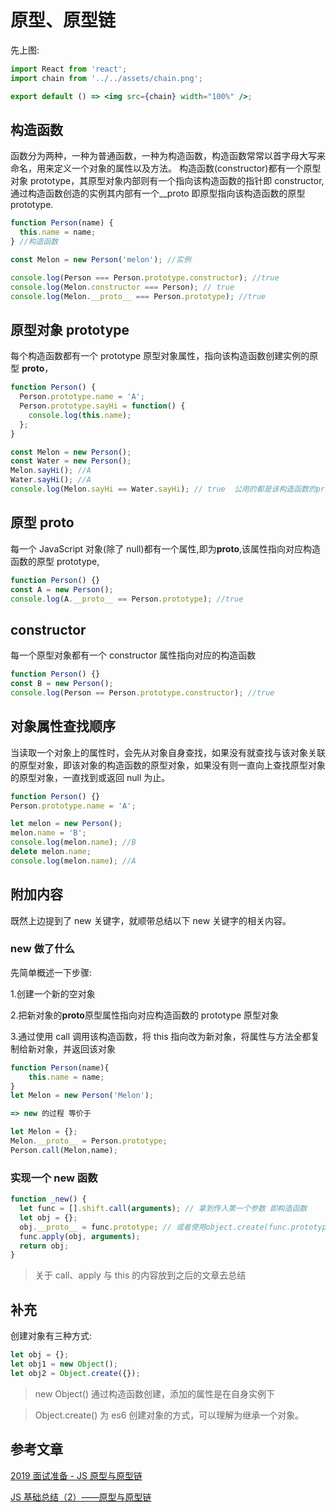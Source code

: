 # 原型、原型链

先上图:

```jsx | inline
import React from 'react';
import chain from '../../assets/chain.png';

export default () => <img src={chain} width="100%" />;
```

## 构造函数

函数分为两种，一种为普通函数，一种为构造函数，构造函数常常以首字母大写来命名，用来定义一个对象的属性以及方法。
构造函数(constructor)都有一个原型对象 prototype，其原型对象内部则有一个指向该构造函数的指针即 constructor,通过构造函数创造的实例其内部有一个\_\_proto 即原型指向该构造函数的原型 prototype.

```js
function Person(name) {
  this.name = name;
} //构造函数

const Melon = new Person('melon'); //实例

console.log(Person === Person.prototype.constructor); //true
console.log(Melon.constructor === Person); // true
console.log(Melon.__proto__ === Person.prototype); //true
```

## 原型对象 prototype

每个构造函数都有一个 prototype 原型对象属性，指向该构造函数创建实例的原型 **proto**，

```js
function Person() {
  Person.prototype.name = 'A';
  Person.prototype.sayHi = function() {
    console.log(this.name);
  };
}

const Melon = new Person();
const Water = new Person();
Melon.sayHi(); //A
Water.sayHi(); //A
console.log(Melon.sayHi == Water.sayHi); // true  公用的都是该构造函数的prototype上的sayHi函数
```

## 原型 **proto**

每一个 JavaScript 对象(除了 null)都有一个属性,即为**proto**,该属性指向对应构造函数的原型 prototype,

```js
function Person() {}
const A = new Person();
console.log(A.__proto__ == Person.prototype); //true
```

## constructor

每一个原型对象都有一个 constructor 属性指向对应的构造函数

```js
function Person() {}
const B = new Person();
console.log(Person == Person.prototype.constructor); //true
```

## 对象属性查找顺序

当读取一个对象上的属性时，会先从对象自身查找，如果没有就查找与该对象关联的原型对象，即该对象的构造函数的原型对象，如果没有则一直向上查找原型对象的原型对象，一直找到或返回 null 为止。

```js
function Person() {}
Person.prototype.name = 'A';

let melon = new Person();
melon.name = 'B';
console.log(melon.name); //B
delete melon.name;
console.log(melon.name); //A
```

## 附加内容

既然上边提到了 new 关键字，就顺带总结以下 new 关键字的相关内容。

### new 做了什么

先简单概述一下步骤:

1.创建一个新的空对象

2.把新对象的**proto**原型属性指向对应构造函数的 prototype 原型对象

3.通过使用 call 调用该构造函数，将 this 指向改为新对象，将属性与方法全都复制给新对象，并返回该对象

```js
function Person(name){
    this.name = name;
}
let Melon = new Person('Melon');

=> new 的过程 等价于

let Melon = {};
Melon.__proto__ = Person.prototype;
Person.call(Melon,name);

```

### 实现一个 new 函数

```js
function _new() {
  let func = [].shift.call(arguments); // 拿到传入第一个参数 即构造函数
  let obj = {};
  obj.__proto__ = func.prototype; // 或者使用object.create(func.prototype)
  func.apply(obj, arguments);
  return obj;
}
```

> 关于 call、apply 与 this 的内容放到之后的文章去总结

## 补充

创建对象有三种方式:

```js
let obj = {};
let obj1 = new Object();
let obj2 = Object.create({});
```

> new Object() 通过构造函数创建，添加的属性是在自身实例下

> Object.create() 为 es6 创建对象的方式，可以理解为继承一个对象。

## 参考文章

[2019 面试准备 - JS 原型与原型链](https://juejin.im/post/5c72a1766fb9a049ea3993e6)

[JS 基础总结（2）——原型与原型链](https://juejin.im/post/5e25017a6fb9a030026e804e)
